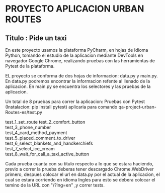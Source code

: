 # PROYECTO APLICACION URBAN ROUTES
## Titulo : Pide un taxi 

En este proyecto usamos la plataforma PyCharm, en hojas de Idioma Python, tomando el estudio de la aplicacion mediante 
DevTools en navegador Google Chrome, realizando pruebas con las herramientas de Pytest de la plataforma. 

EL proyecto se conforma de dos hojas de informacion: data.py y main.py. En data.py podremos encontrar la informacion 
refente al llenado de la aplicacion. En main.py se encuentra los selectores y las pruebas de la aplicacion.

Un total de 8 pruebas para correr la aplicacion: 
Pruebas con Pytest (Instalacion: pip install pytest) aplicaria para comando qa-project-urban-Routes-es/test.py

test_1_set_route
test_2_comfort_button  
test_3_phone_number  
test_4_card_method_payment  
test_5_placed_comment_to_driver  
test_6_select_blankets_and_handkerchiefs  
test_7_select_ice_cream  
test_8_wait_for_call_a_taxi_active_button  

Cada prueba cuanta con su titulo respecto a lo que se estara haciendo, previo a correr la prueba deberas tener
descargado Chrome.WebDriver primero, despues colocar el url en data.py por el actual de la aplicacion, el cual se
estara corriendo en idioma Ingles para esto se debera colocar el temino de la URL con "/?lng=en" ,y correr tests.

